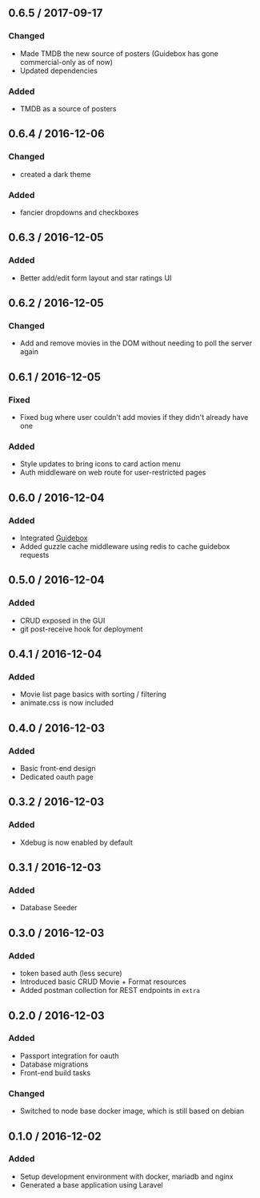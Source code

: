 ##  0.6.5 / 2017-09-17

### Changed
* Made TMDB the new source of posters (Guidebox has gone commercial-only as of now)
* Updated dependencies

### Added
* TMDB as a source of posters

##  0.6.4 / 2016-12-06

### Changed
* created a dark theme

### Added
* fancier dropdowns and checkboxes

##  0.6.3 / 2016-12-05

### Added
* Better add/edit form layout and star ratings UI

##  0.6.2 / 2016-12-05

### Changed
* Add and remove movies in the DOM without needing to poll the server again

##  0.6.1 / 2016-12-05

### Fixed
* Fixed bug where user couldn't add movies if they didn't already have one

### Added
* Style updates to bring icons to card action menu
* Auth middleware on web route for user-restricted pages

##  0.6.0 / 2016-12-04

### Added
* Integrated [Guidebox](https://api.guidebox.com/apidocs#movies)
* Added guzzle cache middleware using redis to cache guidebox requests 

##  0.5.0 / 2016-12-04

### Added
* CRUD exposed in the GUI
* git post-receive hook for deployment

##  0.4.1 / 2016-12-04

### Added
* Movie list page basics with sorting / filtering
* animate.css is now included

##  0.4.0 / 2016-12-03

### Added
* Basic front-end design
* Dedicated oauth page

##  0.3.2 / 2016-12-03

### Added
* Xdebug is now enabled by default

##  0.3.1 / 2016-12-03

### Added
* Database Seeder

##  0.3.0 / 2016-12-03

### Added
* token based auth (less secure)
* Introduced basic CRUD Movie + Format resources
* Added postman collection for REST endpoints in `extra`

##  0.2.0 / 2016-12-03

### Added
* Passport integration for oauth
* Database migrations
* Front-end build tasks

### Changed
* Switched to node base docker image, which is still based on debian

##  0.1.0 / 2016-12-02

### Added
* Setup development environment with docker, mariadb and nginx
* Generated a base application using Laravel